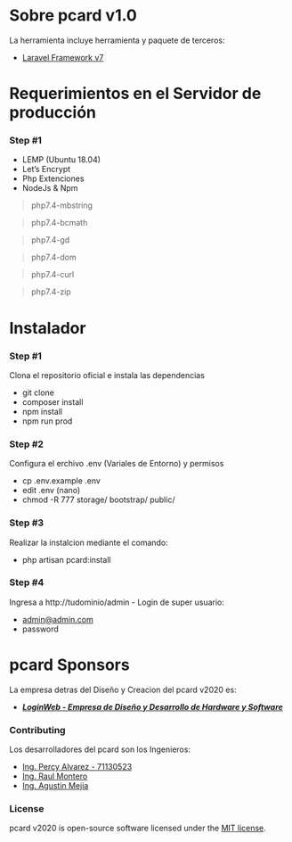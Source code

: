 # Sobre pcard v1.0

La herramienta incluye herramienta y paquete de terceros:

- [Laravel Framework v7](https://laravel.com/)

# Requerimientos en el Servidor de producción
### Step #1
- LEMP (Ubuntu 18.04)
- Let’s Encrypt 
- Php Extenciones
- NodeJs & Npm

> php7.4-mbstring

> php7.4-bcmath

> php7.4-gd

> php7.4-dom

> php7.4-curl

> php7.4-zip

# Instalador 
### Step #1
Clona el repositorio oficial e instala las dependencias
- git clone
- composer install
- npm install
- npm run prod

### Step #2
Configura el erchivo .env (Variales de Entorno) y permisos
-   cp .env.example .env
-   edit .env (nano)   
-   chmod -R 777 storage/ bootstrap/ public/

### Step #3
Realizar la instalcion mediante el comando:
- php artisan pcard:install

### Step #4
Ingresa a http://tudominio/admin - Login de super usuario:
-   admin@admin.com 
-   password

# pcard Sponsors

La empresa detras del Diseño y Creacion del pcard v2020 es:

- ***[LoginWeb - Empresa de Diseño y Desarrollo de Hardware y Software](https://loginweb.dev/)***

### Contributing

Los desarrolladores del pcard son los Ingenieros:
- [Ing. Percy Alvarez - 71130523](#)
- [Ing. Raul Montero](#)
- [Ing. Agustin Mejia](#)


### License

pcard v2020 is open-source software licensed under the [MIT license](https://opensource.org/licenses/MIT).

